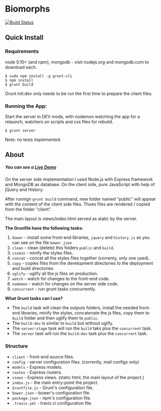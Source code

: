 Biomorphs
=========

[![Build Status](https://travis-ci.org/Natinux/Biomorphs.svg?branch=master)](https://travis-ci.org/Natinux/Biomorphs)

## Quick Install


### Requirements

node 0.10+ (and npm), mongodb - visit nodejs.org and mongodb.com to download
each.

    $ sudo npm install -g grunt-cli
    $ npm install
    $ grunt build

Grunt init:dev only needs to be run the first time to prepare the client
files.

### Running the App:

Start the server in DEV mode, with nodemon watching the app for a relaunch,
watchers on scripts and css files for rebuild.

    $ grunt server
    
    
Note: no tests implemented.


## About

##### You can see a [Live Demo](http://biomorphs.nati.be/)

On the server side implementation I used Node.js with Express framework and MongoDB as database.
On the client side, pure JavaScript with help of jQuery and History.

After runnign `grunt build` command, new folder named "public" will appear with the content of the client side files.
Thoes files are rendered / copied from the folder "client".

The main layout is views/index.html served as static by the server.

**The Grunfile have the following tasks:**
   1.  `bower` - install some front-end libraries, `jquery` and `history.js` as you can see on the file `bower.json`
   2.  `clean` - clean (delete) this folders `public` and `build`.
   3.  `cssmin` - minify the styles files.
   4.  `concat` - concat all the styles files together (correnty, only one used).
   5.  `copy` - copies files from the development directories to the deployment and build directories.
   6.  `uglify` - uglify all the js files on production.
   7.  `watch` - watch for changes to the front-end code.
   8.  `nodemon` - watch for changes on the server side code.
   9.  `concurrent` - run grunt tasks concurrently.

**What Grunt tasks can I use?**
   - The `build` task will clean the outputs folders, install the needed front-end libraries, minify the styles,  concatenate the js files, copy them to `build` folder and then uglify them to `public`.
   - The `build:dev` is similar to `build` but without uglify.
   - The `server:stage` task will run the `build` taks plus the `concurrent` task.
   - The `server` task will run the `build:dev` task plus the `concurrent` task.
    
### Structure

* `client` - front-end source files.
* `config` - server configuration files. (corrently, mail configs only)
* `models` - Express models.
* `routes` - Express routers.
* `views` - Express views. (static html, the main layout of the project.)
* `index.js` - the main entry-point the project.
* `Gruntfile.js` - Grunt's configuration file.
* `bower.json` - bower's configuration file.
* `package.json` - npm's configuration file.
* `.travis.yml` - travis ci configuration file.

